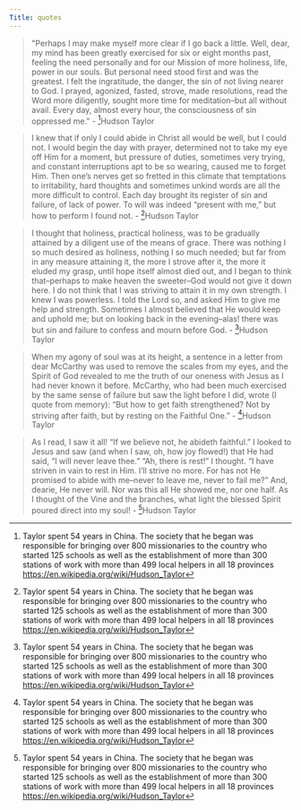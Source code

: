 ```yaml
---
Title: quotes
---
```


> "Perhaps I may make myself more clear if I go back a little. Well, dear, my mind has been greatly exercised for six or eight months past, feeling the need personally and for our Mission of more holiness, life, power in our souls. But personal need stood first and was the greatest. I felt the ingratitude, the danger, the sin of not living nearer to God. I prayed, agonized, fasted, strove, made resolutions, read the Word more diligently, sought more time for meditation–but all without avail. Every day, almost every hour, the consciousness of sin oppressed me." - [^1]Hudson Taylor

> I knew that if only I could abide in Christ all would be well, but I could not. I would begin the day with prayer, determined not to take my eye off Him for a moment, but pressure of duties, sometimes very trying, and constant interruptions apt to be so wearing, caused me to forget Him. Then one’s nerves get so fretted in this climate that temptations to irritability, hard thoughts and sometimes unkind words are all the more difficult to control. Each day brought its register of sin and failure, of lack of power. To will was indeed “present with me,” but how to perform I found not. - [^1]Hudson Taylor

> I thought that holiness, practical holiness, was to be gradually attained by a diligent use of the means of grace. There was nothing I so much desired as holiness, nothing I so much needed; but far from in any measure attaining it, the more I strove after it, the more it eluded my grasp, until hope itself almost died out, and I began to think that–perhaps to make heaven the sweeter–God would not give it down here. I do not think that I was striving to attain it in my own strength. I knew I was
> powerless. I told the Lord so, and asked Him to give me help and strength. Sometimes I almost believed that He would keep and uphold me; but on looking back in the evening–alas! there was but sin and failure to confess and mourn before God. - [^1]Hudson Taylor

> When my agony of soul was at its height, a sentence in a letter from dear McCarthy was used to remove the scales from my eyes, and the Spirit of God revealed to me the truth of our oneness with Jesus as I had never known it before. McCarthy, who had been much exercised by the same sense of failure but saw the light before I did, wrote (I quote from memory): “But how to get faith strengthened? Not by striving after faith, but by resting on the Faithful One.” - [^1]Hudson Taylor

> As I read, I saw it all! “If we believe not, he abideth faithful.” I looked to Jesus and saw (and when I saw, oh, how joy flowed!) that He had said, “I will never leave thee.” “Ah, there is rest!” I thought. “I have striven in vain to rest in Him. I’ll strive no more. For has not He promised to abide with me–never to leave me, never to fail me?” And, dearie, He never will. Nor was this all He showed me, nor one half. As I thought of the Vine and the branches, what light the blessed Spirit poured direct into my soul! - [^1]Hudson Taylor



[^1]: Taylor spent 54 years in China. The society that he began was responsible for bringing over 800 missionaries to the country who started 125 schools as well as the establishment of more than 300 stations of work with more than 499 local helpers in all 18 provinces https://en.wikipedia.org/wiki/Hudson_Taylor
